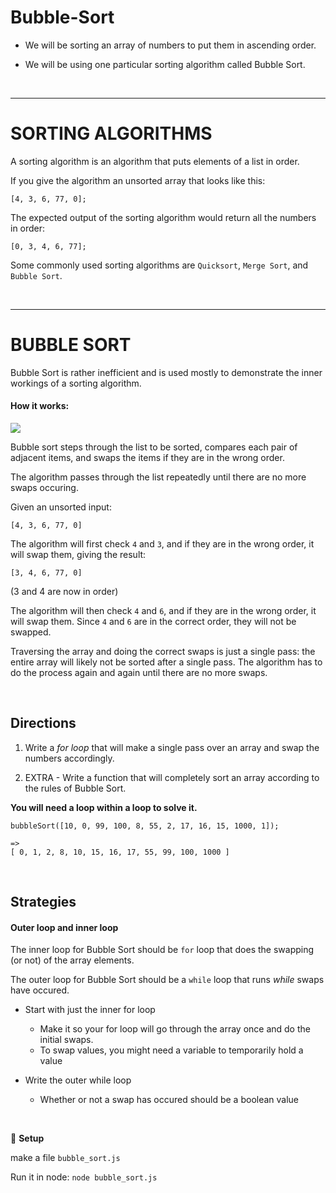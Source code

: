 # Bubble-Sort


* We will be sorting an array of numbers to put them in ascending order.

* We will be using one particular sorting algorithm called Bubble Sort.


<br>
<hr>

# SORTING ALGORITHMS

A sorting algorithm is an algorithm that puts elements of a list in order. 

If you give the algorithm an unsorted array that looks like this:

```
[4, 3, 6, 77, 0];
```

The expected output of the sorting algorithm would return all the numbers in order:

```
[0, 3, 4, 6, 77];
```

Some commonly used sorting algorithms are `Quicksort`, `Merge Sort`, and `Bubble Sort`. 

<br>
<hr>

# BUBBLE SORT

Bubble Sort is rather inefficient and is used mostly to demonstrate the inner workings of a sorting algorithm.


#### How it works:

![](https://upload.wikimedia.org/wikipedia/commons/c/c8/Bubble-sort-example-300px.gif)

Bubble sort steps through the list to be sorted, compares each pair of adjacent items, and swaps the items if they are in the wrong order. 

The algorithm passes through the list repeatedly until there are no more swaps occuring.

Given an unsorted input:

```
[4, 3, 6, 77, 0]
```

The algorithm will first check `4` and `3`, and if they are in the wrong order, it will swap them, giving the result:

```
[3, 4, 6, 77, 0]
```

(3 and 4 are now in order)

The algorithm will then check `4` and `6`, and if they are in the wrong order, it will swap them. Since `4` and `6` are in the correct order, they will not be swapped.

Traversing the array and doing the correct swaps is just a single pass: the entire array will likely not be sorted after a single pass. The algorithm has to do the process again and again until there are no more swaps. 

<br>

## Directions

1. Write a _for loop_ that will make a single pass over an array and swap the numbers accordingly.

2. EXTRA - Write a function that will completely sort an array according to the rules of Bubble Sort.


**You will need a loop within a loop to solve it.**

```
bubbleSort([10, 0, 99, 100, 8, 55, 2, 17, 16, 15, 1000, 1]);

=>
[ 0, 1, 2, 8, 10, 15, 16, 17, 55, 99, 100, 1000 ]

```

<br>

## Strategies

#### Outer loop and inner loop

The inner loop for Bubble Sort should be `for` loop that does the swapping (or not) of the array elements.

The outer loop for Bubble Sort should be a `while` loop that runs _while_ swaps have occured.

* Start with just the inner for loop 
	* Make it so your for loop will go through the array once and do the initial swaps.
	* To swap values, you might need a variable to temporarily hold a value
	
* Write the outer while loop
	* Whether or not a swap has occured should be a boolean value

<br>

&#x1F535; **Setup**

make a file `bubble_sort.js`

Run it in node: `node bubble_sort.js`
	
